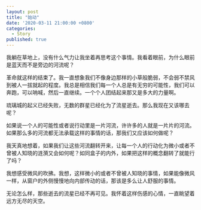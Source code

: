 ```yaml
---
layout: post
title: "始动"
date: '2020-03-11 21:00:00 +0800'
categories:
  - Story
published: true
---
```


我躺在草地上，没有什么气力让我坐着再思考这个事情。我看着眼前，为什么眼前是蓝天而不是旁边的河流呢？

革命就这样的结束了。我一直想象我们不像身边那样的小草般脆弱，不会弱不禁风到被人一拔就起的程度。我总是相信我们每一个人总是有无穷的可能性，我们可以奔跑，可以呐喊，然后一直继续。一个个人团结起来那又是多大的力量啊。

琉璃城的起义已经失败，无数的群星已经化为了流星逝去。那么我现在又该哪去呢？

如果说一个人的可能性或者说行动里是一片河流，许许多的人就是一片片的河流。如果那么多的河流都无法承载这样的事情的话，那我们又应该如何做呢？

我天真地想着，如果我们让这些河流翻转开来，让每一个人的行动化为微小或者不曾被人知晓的涟漪又会如何呢？如同盒子的内外，如果把这样的概念翻转了就能行了吗？

我想感受微风的吹拂。我想，这样微小的或者不曾被人知晓的事情，如果能像微风一样，从窗户的外侧慢慢地向内部传动的话，那该是多么让人舒服的事情。

无论怎么样，那些逝去的流星已经不再可见。我怀着这样伤感的心情，一直眺望着远方无尽的天空。
